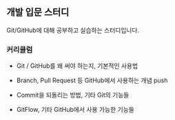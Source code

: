 ## 개발 입문 스터디


Git/GitHub에 대해 공부하고 실습하는 스터디입니다.


### 커리큘럼

- Git / GitHub를 왜 써야 하는지, 기본적인 사용법

- Branch, Pull Request 등 GitHub에서 사용하는 개념
push
- Commit을 되돌리는 방법, 기타 Git의 기능들

- GitFlow, 기타 GitHub에서 사용 가능한 기능들